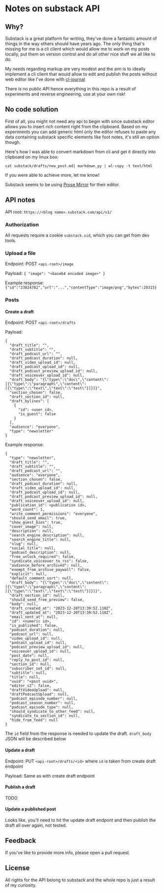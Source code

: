 # Notes on substack API

## Why?

Substack is a great platform for writing, they've done a fantastic amount of things in the way others should have years ago. The only thing that's missing for me is a cli client which would allow me to work on my posts locally, put them on version control and do all other nice stuff we all like to do.

My needs regarding markup are very modest and the aim is to ideally implement a cli client that would allow to edit and publish the posts without web editor like I've done with [cl-journal](https://can3p.github.io/cl-journal/)

There is no public API hence everything in this repo is a result of experiments and reverse engineering, use at your own risk!

## No code solution

First of all, you might not need any api to begin with since substack editor allows you to insert rich content right from the clipboard. Based on my experiments you can add generic html only the editor refuses to paste any data containing substack specific elements like foot notes, it's still an option though.

Here's how I was able to convert markdown from cli and get it directly into clipboard on my linux box:

```
cat substack/drafts/new_post.md| markdown_py | wl-copy -t text/html
```

If you were able to achieve more, let me know!

Substack seems to be using [Prose Mirror](https://prosemirror.net/) for their editor.

## API notes

API root: `https://<blog name>.substack.com/api/v1/`

### Authorization

All requests require a cookie `substack.sid`, which you can get from dev tools.

### Upload a file

Endpoint: POST `<api-root>/image`

Payload: `{ "image": "<base64 encoded image>" }`

Example response: `{"id":"23824782","url":"...","contentType":"image/png","bytes":28315}`

### Posts

#### Create a draft

Endpoint: POST `<api-root>/drafts`

Payload:

```
{
  "draft_title": "",
  "draft_subtitle": "",
  "draft_podcast_url": "",
  "draft_podcast_duration": null,
  "draft_video_upload_id": null,
  "draft_podcast_upload_id": null,
  "draft_podcast_preview_upload_id": null,
  "draft_voiceover_upload_id": null,
  "draft_body": "{\"type\":\"doc\",\"content\":[{\"type\":\"paragraph\",\"content\":[{\"type\":\"text\",\"text\":\"test\"}]}]}",
  "section_chosen": false,
  "draft_section_id": null,
  "draft_bylines": [
    {
      "id": <user id>,
      "is_guest": false
    }
  ],
  "audience": "everyone",
  "type": "newsletter"
}
```

Example response:

```
{
  "type": "newsletter",
  "draft_title": "",
  "draft_subtitle": "",
  "draft_podcast_url": "",
  "audience": "everyone",
  "section_chosen": false,
  "draft_podcast_duration": null,
  "draft_video_upload_id": null,
  "draft_podcast_upload_id": null,
  "draft_podcast_preview_upload_id": null,
  "draft_voiceover_upload_id": null,
  "publication_id": <publication id>,
  "word_count": 1,
  "write_comment_permissions": "everyone",
  "should_send_email": true,
  "show_guest_bios": true,
  "cover_image": null,
  "description": null,
  "search_engine_description": null,
  "search_engine_title": null,
  "slug": null,
  "social_title": null,
  "podcast_description": null,
  "free_unlock_required": false,
  "syndicate_voiceover_to_rss": false,
  "audience_before_archived": null,
  "exempt_from_archive_paywall": false,
  "explicit": null,
  "default_comment_sort": null,
  "draft_body": "{\"type\":\"doc\",\"content\":[{\"type\":\"paragraph\",\"content\":[{\"type\":\"text\",\"text\":\"test\"}]}]}",
  "draft_section_id": null,
  "should_send_free_preview": false,
  "body": null,
  "draft_created_at": "2023-12-20T13:39:52.110Z",
  "draft_updated_at": "2023-12-20T13:39:52.110Z",
  "email_sent_at": null,
  "id": <numeric id>,
  "is_published": false,
  "podcast_duration": null,
  "podcast_url": null,
  "video_upload_id": null,
  "podcast_upload_id": null,
  "podcast_preview_upload_id": null,
  "voiceover_upload_id": null,
  "post_date": null,
  "reply_to_post_id": null,
  "section_id": null,
  "subscriber_set_id": null,
  "subtitle": null,
  "title": null,
  "uuid": "<post uuid>",
  "editor_v2": false,
  "draftVideoUpload": null,
  "draftPodcastUpload": null,
  "podcast_episode_number": null,
  "podcast_season_number": null,
  "podcast_episode_type": null,
  "should_syndicate_to_other_feed": null,
  "syndicate_to_section_id": null,
  "hide_from_feed": null
}
```

The `id` field from the response is needed to update the draft. `draft_body` JSON will be described below

#### Update a draft

Endpoint: PUT `<api-root>/drafts/<id>` where `id` is taken from create draft endpoint

Payload: Same as with create draft endpoint

#### Publish a draft

TODO

#### Update a published post

Looks like, you'll need to hit the update draft endpont and then publish the draft all over again, not tested.

## Feedback

If you've like to provide more info, please open a pull request.

## License

All rights for the API belong to substack and the whole repo is just a result of my curiosity.
